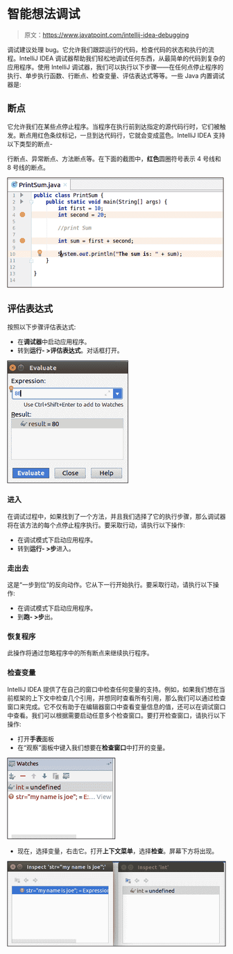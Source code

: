 # 智能想法调试

> 原文：<https://www.javatpoint.com/intellij-idea-debugging>

调试建议处理 bug。它允许我们跟踪运行的代码，检查代码的状态和执行的流程。IntelliJ IDEA 调试器帮助我们轻松地调试任何东西，从最简单的代码到复杂的应用程序。使用 IntelliJ 调试器，我们可以执行以下步骤——在任何点停止程序的执行、单步执行函数、行断点、检查变量、评估表达式等等。一些 Java 内置调试器是:

## 断点

它允许我们在某些点停止程序。当程序在执行前到达指定的源代码行时，它们被触发。断点用红色条纹标记，一旦到达代码行，它就会变成蓝色。IntelliJ IDEA 支持以下类型的断点-

行断点、异常断点、方法断点等。在下面的截图中，**红色**圆圈符号表示 4 号线和 8 号线的断点。

![IntelliJ IDEA Debugging](img/2bd6f44f2bb6fa00216650dad206756f.png)

## 评估表达式

按照以下步骤评估表达式:

*   在**调试器**中启动应用程序。
*   转到**运行- >评估表达式**。对话框打开。

![IntelliJ IDEA Debugging](img/68501e31676def8bf74b5cf03de5af6e.png)

### 进入

在调试过程中，如果找到了一个方法，并且我们选择了它的执行步骤，那么调试器将在该方法的每个点停止程序执行。要采取行动，请执行以下操作:

*   在调试模式下启动应用程序。
*   转到**运行- >步**进入。

### 走出去

这是“一步到位”的反向动作。它从下一行开始执行。要采取行动，请执行以下操作:

*   在调试模式下启动应用程序。
*   到**跑- >步**出。

### 恢复程序

此操作将通过忽略程序中的所有断点来继续执行程序。

### 检查变量

IntelliJ IDEA 提供了在自己的窗口中检查任何变量的支持。例如，如果我们想在当前框架的上下文中检查几个引用，并想同时查看所有引用，那么我们可以通过检查窗口来完成。它不仅有助于在编辑器窗口中查看变量信息的值，还可以在调试窗口中查看。我们可以根据需要启动任意多个检查窗口。要打开检查窗口，请执行以下操作:

*   打开**手表**面板
*   在“观察”面板中键入我们想要在**检查窗口**中打开的变量。

![IntelliJ IDEA Debugging](img/d33007829e2da1bde28c1ea8bdfd7b3a.png)

*   现在，选择变量，右击它。打开**上下文菜单**，选择**检查**。屏幕下方将出现。

![IntelliJ IDEA Debugging](img/95b7358742e43ae00ffc2d1cf332fd0c.png)